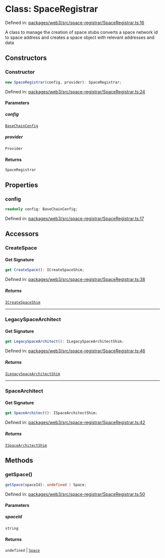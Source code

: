 # Class: SpaceRegistrar

Defined in: [packages/web3/src/space-registrar/SpaceRegistrar.ts:16](https://github.com/towns-protocol/towns/blob/0db1fd0ac7258e8db8cedfb6183e8eade8284fa1/packages/web3/src/space-registrar/SpaceRegistrar.ts#L16)

A class to manage the creation of space stubs
converts a space network id to space address and
creates a space object with relevant addresses and data

## Constructors

### Constructor

```ts
new SpaceRegistrar(config, provider): SpaceRegistrar;
```

Defined in: [packages/web3/src/space-registrar/SpaceRegistrar.ts:24](https://github.com/towns-protocol/towns/blob/0db1fd0ac7258e8db8cedfb6183e8eade8284fa1/packages/web3/src/space-registrar/SpaceRegistrar.ts#L24)

#### Parameters

##### config

[`BaseChainConfig`](../interfaces/BaseChainConfig.md)

##### provider

`Provider`

#### Returns

`SpaceRegistrar`

## Properties

### config

```ts
readonly config: BaseChainConfig;
```

Defined in: [packages/web3/src/space-registrar/SpaceRegistrar.ts:17](https://github.com/towns-protocol/towns/blob/0db1fd0ac7258e8db8cedfb6183e8eade8284fa1/packages/web3/src/space-registrar/SpaceRegistrar.ts#L17)

## Accessors

### CreateSpace

#### Get Signature

```ts
get CreateSpace(): ICreateSpaceShim;
```

Defined in: [packages/web3/src/space-registrar/SpaceRegistrar.ts:38](https://github.com/towns-protocol/towns/blob/0db1fd0ac7258e8db8cedfb6183e8eade8284fa1/packages/web3/src/space-registrar/SpaceRegistrar.ts#L38)

##### Returns

[`ICreateSpaceShim`](ICreateSpaceShim.md)

***

### LegacySpaceArchitect

#### Get Signature

```ts
get LegacySpaceArchitect(): ILegacySpaceArchitectShim;
```

Defined in: [packages/web3/src/space-registrar/SpaceRegistrar.ts:46](https://github.com/towns-protocol/towns/blob/0db1fd0ac7258e8db8cedfb6183e8eade8284fa1/packages/web3/src/space-registrar/SpaceRegistrar.ts#L46)

##### Returns

[`ILegacySpaceArchitectShim`](ILegacySpaceArchitectShim.md)

***

### SpaceArchitect

#### Get Signature

```ts
get SpaceArchitect(): ISpaceArchitectShim;
```

Defined in: [packages/web3/src/space-registrar/SpaceRegistrar.ts:42](https://github.com/towns-protocol/towns/blob/0db1fd0ac7258e8db8cedfb6183e8eade8284fa1/packages/web3/src/space-registrar/SpaceRegistrar.ts#L42)

##### Returns

[`ISpaceArchitectShim`](ISpaceArchitectShim.md)

## Methods

### getSpace()

```ts
getSpace(spaceId): undefined | Space;
```

Defined in: [packages/web3/src/space-registrar/SpaceRegistrar.ts:50](https://github.com/towns-protocol/towns/blob/0db1fd0ac7258e8db8cedfb6183e8eade8284fa1/packages/web3/src/space-registrar/SpaceRegistrar.ts#L50)

#### Parameters

##### spaceId

`string`

#### Returns

`undefined` \| [`Space`](Space.md)
